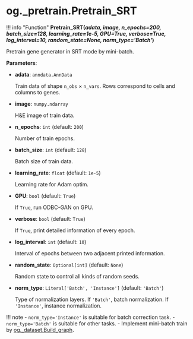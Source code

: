 # og._pretrain.Pretrain_SRT

!!! info "Function"
    <b>Pretrain_SRT(<i>adata, image, n_epochs=200, batch_size=128, learning_rate=1e-5, GPU=True, verbose=True, log_interval=10, random_state=None, norm_type='Batch'</i>)</b>

Pretrain gene generator in SRT mode by mini-batch.

**Parameters**:

- **adata**: `anndata.AnnData`

    Train data of shape `n_obs` × `n_vars`. Rows correspond to cells and columns to genes.

- **image**: `numpy.ndarray`

    H&E image of train data.

- **n_epochs**: `int` (default: `200`)

    Number of train epochs.

- **batch_size**: `int` (default: `128`)

    Batch size of train data.

- **learning_rate**: `float` (default: `1e-5`)

    Learning rate for Adam optim.

- **GPU**: `bool` (default: `True`)

    If `True`, run ODBC-GAN on GPU.

- **verbose**: `bool` (default: `True`)

    If `True`, print detailed information of every epoch.

- **log_interval**: `int` (default: `10`)

    Interval of epochs between two adjacent printed information.

- **random_state**: `Optional[int]` (default: `None`)

    Random state to control all kinds of random seeds.

- **norm_type**: `Literal['Batch', 'Instance']` (default: `'Batch'`)

    Type of normalization layers. If `'Batch'`, batch normalization. If `'Instance'`, instance normalization.

!!! note
    - `norm_type='Instance'` is suitable for batch correction task.
    - `norm_type='Batch'` is suitable for other tasks.
    - Implement mini-batch train by [og._dataset.Build_graph](../Dataset/Build_graph.md).